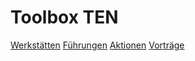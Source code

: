 # Toolbox TEN

[Werkstätten](werkstaetten.md)
[Führungen](fuehrungen.md)
[Aktionen](aktionen.md)
[Vorträge](vortraege.md)